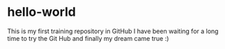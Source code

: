 # hello-world
This is my first training repository in GitHub
I have been waiting for a long time to try the Git Hub and finally my dream came true :)
